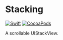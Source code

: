 # Stacking
[![Swift](https://img.shields.io/badge/swift-5.0-orange.svg)](https://developer.apple.com/swift/)
[![CocoaPods](https://img.shields.io/badge/pod-v1.1.0-blue.svg)](https://cocoapods.org/pods/Stacking)

A scrollable UIStackView.
